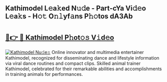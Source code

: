## Kathimodel L𝚎a𝚔ed N𝚞𝚍e - Part-cYa Vi𝚍𝚎o L𝚎a𝚔s - H𝚘𝚝 O𝚗𝚕yf𝚊ns P𝚑𝚘tos dA3Ab

# <h2><a href="http://kfejsuo.oniu.top/?m=Kathimodel">🔗👉 🔴 Kathimodel P𝚑ot𝚘𝚜 V𝚒d𝚎o</a></h2>

[![Kathimodel Nu𝚍e𝚜](https://i.imgur.com/0qMVB7G.gif)](http://kfejsuo.oniu.top/?m=Kathimodel)
Online innovator and multimedia entertainer Kathimodel, recognized for disseminating dance and lifestyle information via viral dance routines and compact clips. Skilled animal trainer Kathimodel, celebrated for their remarkable abilities and accomplishments in training animals for performances.  
